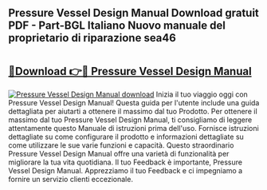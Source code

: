 ## Pressure Vessel Design Manual Download gratuit PDF - Part-BGL Italiano Nuovo manuale del proprietario di riparazione sea46

# <h2><a href="http://dfgvame.blite.top/?on=Pressure+Vessel+Design+Manual">🔗Download 👉🔴 Pressure Vessel Design Manual</a></h2>

[![Pressure Vessel Design Manual download](https://i.imgur.com/lujVjoI.png)](http://dfgvame.blite.top/?on=Pressure+Vessel+Design+Manual)
Inizia il tuo viaggio oggi con Pressure Vessel Design Manual! Questa guida per l'utente include una guida dettagliata per aiutarti a ottenere il massimo dal tuo Prodotto. Per ottenere il massimo dal tuo Pressure Vessel Design Manual, ti consigliamo di leggere attentamente questo Manuale di istruzioni prima dell'uso. Fornisce istruzioni dettagliate su come configurare il prodotto e informazioni dettagliate su come utilizzare le sue varie funzioni e capacità. Questo straordinario Pressure Vessel Design Manual offre una varietà di funzionalità per migliorare la tua vita quotidiana. Il tuo Feedback è importante, Pressure Vessel Design Manual. Apprezziamo il tuo Feedback e ci impegniamo a fornire un servizio clienti eccezionale.
